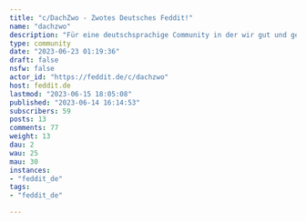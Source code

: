 ```yaml
---
title: "c/DachZwo - Zwotes Deutsches Feddit!" 
name: "dachzwo"
description: "Für eine deutschsprachige Community in der wir gut und gerne leben!"
type: community
date: "2023-06-23 01:19:36"
draft: false
nsfw: false
actor_id: "https://feddit.de/c/dachzwo"
host: feddit.de
lastmod: "2023-06-15 18:05:08"
published: "2023-06-14 16:14:53"
subscribers: 59
posts: 13
comments: 77
weight: 13
dau: 2
wau: 25
mau: 30
instances:
- "feddit_de"
tags: 
- "feddit_de"

---
```

